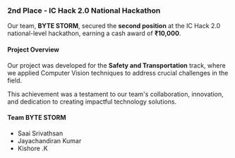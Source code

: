 ### 2nd Place - IC Hack 2.0 National Hackathon

Our team, **BYTE STORM**, secured the **second position** at the IC Hack 2.0 national-level hackathon, earning a cash award of **₹10,000**.

#### Project Overview
Our project was developed for the **Safety and Transportation** track, where we applied Computer Vision techniques to address crucial challenges in the field.

This achievement was a testament to our team's collaboration, innovation, and dedication to creating impactful technology solutions.

#### Team BYTE STORM
- Saai Srivathsan
- Jayachandiran Kumar
- Kishore .K